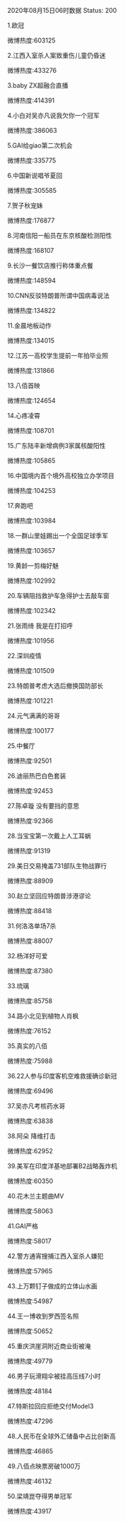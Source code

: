 2020年08月15日06时数据
Status: 200

1.欧冠

微博热度:603125

2.江西入室杀人案致重伤儿童仍昏迷

微博热度:433276

3.baby ZX超融合直播

微博热度:414391

4.小白对吴亦凡说我欠你一个冠军

微博热度:386063

5.GAI给giao第二次机会

微博热度:335775

6.中国新说唱爷夏回

微博热度:305585

7.贺子秋宠妹

微博热度:176877

8.河南信阳一船员在东京核酸检测阳性

微博热度:168107

9.长沙一餐饮店推行称体重点餐

微博热度:148594

10.CNN反驳特朗普所谓中国病毒说法

微博热度:134822

11.金晨地板动作

微博热度:134015

12.江苏一高校学生提前一年拍毕业照

微博热度:131866

13.八佰首映

微博热度:124654

14.心疼凌霄

微博热度:108701

15.广东陆丰新增病例3家属核酸阳性

微博热度:105865

16.中国境内首个境外高校独立办学项目

微博热度:104253

17.奔跑吧

微博热度:103984

18.一群山里娃踢出一个全国足球季军

微博热度:103657

19.黄龄一剪梅好魅

微博热度:102992

20.车辆阻挡救护车急得护士去敲车窗

微博热度:102342

21.张雨绮 我是在打招呼

微博热度:101956

22.深圳疫情

微博热度:101509

23.特朗普考虑大选后撤换国防部长

微博热度:101221

24.元气满满的哥哥

微博热度:100177

25.中餐厅

微博热度:92501

26.迪丽热巴白色套装

微博热度:92453

27.陈卓璇 没有要挡的意思

微博热度:92366

28.当宝宝第一次戴上人工耳蜗

微博热度:91319

29.美日交易掩盖731部队生物战罪行

微博热度:88909

30.赵立坚回应特朗普涉港谬论

微博热度:88418

31.何洛洛单场7杀

微博热度:88007

32.杨洋好可爱

微博热度:87380

33.琉璃

微博热度:85758

34.路小北见到植物人肖枫

微博热度:76152

35.真实的八佰

微博热度:75988

36.22人参与印度客机空难救援确诊新冠

微博热度:69496

37.吴亦凡考核药水哥

微博热度:63838

38.阿朵 降维打击

微博热度:62952

39.美军在印度洋基地部署B2战略轰炸机

微博热度:60350

40.花木兰主题曲MV

微博热度:58063

41.GAI严格

微博热度:58017

42.警方通宵搜捕江西入室杀人嫌犯

微博热度:57965

43.上万颗钉子做成的立体山水画

微博热度:54987

44.王一博收到罗西签名照

微博热度:50652

45.重庆洪崖洞附近商业街被淹

微博热度:49779

46.男子玩滑翔伞被挂高压线7小时

微博热度:48184

47.特斯拉回应拒绝交付Model3

微博热度:47296

48.人民币在全球外汇储备中占比创新高

微博热度:46865

49.八佰点映票房破1000万

微博热度:46132

50.梁靖崑夺得男单冠军

微博热度:43917

